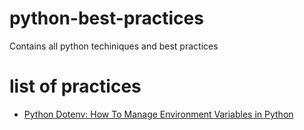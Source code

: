 # python-best-practices
Contains all python techiniques and best practices

# list of practices
* [Python Dotenv: How To Manage Environment Variables in Python](./python-dotenv-examples/README.md)